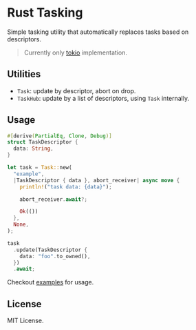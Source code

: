 # Rust Tasking

Simple tasking utility that automatically replaces tasks based on descriptors.

> Currently only [tokio] implementation.

## Utilities

- `Task`: update by descriptor, abort on drop.
- `TaskHub`: update by a list of descriptors, using `Task` internally.

## Usage

```rust
#[derive(PartialEq, Clone, Debug)]
struct TaskDescriptor {
  data: String,
}

let task = Task::new(
  "example",
  |TaskDescriptor { data }, abort_receiver| async move {
    println!("task data: {data}");

    abort_receiver.await?;

    Ok(())
  },
  None,
);

task
  .update(TaskDescriptor {
    data: "foo".to_owned(),
  })
  .await;
```

Checkout [examples](examples) for usage.

## License

MIT License.

[tokio]: https://tokio.rs/
